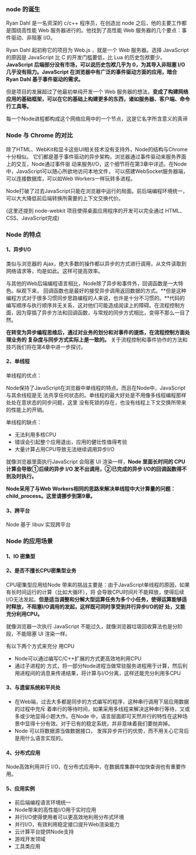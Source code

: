 ### node 的诞生

Ryan Dahl 是一名资深的 c/c++ 程序员，在创造出 node 之后，他的主要工作都是围绕高性能 Web 服务器进行的。他找到了高性能 Web 服务器的几个要点：事件驱动、非阻塞 I/O。

Ryan Dahl 起初称它的项目为 Web.js ，就是一个 Web 服务器。选择 JavaScript 的原因是 JavaScript 比 C 的开发门槛要低，比 Lua 的历史包袱要少。**JavaScript 后端部分没有市场，可以说历史包袱几乎为 0，为其导入非阻塞 I/O 几乎没有阻力。JavaScript 在浏览器中有广泛的事件驱动方面的应用，暗合 Ryan Dahl 基于事件驱动的需求。**

但是项目的发展超过了他最初单纯开发一个 Web 服务器的想法，**变成了构建网络应用的基础框架，可以在它的基础上构建更多的东西，诸如服务器、客户端、命令行工具等。**

每一个Node进程都构成这个网络应用中的一个节点，这是它名字所含意义的真谛

### Node 与 Chrome 的对比

除了HTML、WebKit和显卡这些UI相关技术没有支持外，Node的结构与Chrome十分相似。 它们都是基于事件驱动的异步架构，浏览器通过事件驱动来服务界面上的交互，Node通过事件驱 动来服务I/O，这个细节将在第3章中详述。在Node中，JavaScript可以随心所欲地访问本地文件， 可以搭建WebSocket服务器端，可以连接数据库，可以如Web Workers一样玩转多进程。

Node打破了过去JavaScript只能在浏览器中运行的局面。前后端编程环境统一，可以大大降低前后端转换所需要的上下文交换代价。

(这里还提到 node-webkit 项目使得桌面应用程序的开发可以完全通过 HTML、CSS、JavaScript完成)

###  Node 的特点

#### 1、异步I/O

类似与浏览器的 Ajax，绝大多数的操作都以异步的方式进行调用，从文件读取到网络请求等，均是如此。这样可提高效率。

与其他的Web后端编程语言相比，Node除了异步和事件外，回调函数是一大特色。纵观下来， 回调函数也是最好的接受异步调用返回数据的方式。**但是这种编程方式对于很多习惯同步思路编程的人来说，也许是十分不习惯的。**代码的编写顺序与执行顺序并无关系，这对他们可能造成阅读上的障碍。在流程控制方面，因为穿插了异步方法和回调函数，与常规的同步方式相比，变得不那么一目了然。

**在转变为异步编程思维后，通过对业务的划分和对事件的提炼，在流程控制方面处理业务的 复杂度与同步方式实际上是一致的。** 关于流程控制和事件协作的方法和技巧我们将在第4章中进一步探讨。

#### 2、单线程

单线程的优点：

Node保持了JavaScript在浏览器中单线程的特点。而且在Node中，JavaScript与其余线程是无 法共享任何状态的。单线程的最大好处是不用像多线程编程那样处处在意状态的同步问题，这里 没有死锁的存在，也没有线程上下文交换所带来的性能上的开销。

单线程的缺点：

- 无法利用多核CPU
- 错误会引起整个应用退出，应用的健壮性值得考验
- 大量计算占用CPU导致无法继续调用异步I/O

就像浏览器里面执行JavaScript 会阻塞 UI 渲染一样，**Node 里面长时间的 CPU 计算会导致①后续的异步 I/O 发不出调用，②已完成的异步 I/O的回调函数得不到及时执行。**

**Node采用了与Web Workers相同的思路来解决单线程中大计算量的问题：child_process。这里请挪步到第9章。**

#### 3、跨平台

Node 基于 libuv 实现跨平台

###  Node 的应用场景

#### 1、IO 密集型

#### 2、是否不擅长CPU密集型业务

CPU密集型应用给Node 带来的挑战主要是：由于JavaScript单线程的原因，如果有长时间运行的计算（比如大循环），将 会导致CPU时间片不能释放，使得后续I/O无法发起。**但是适当调整和分解大型运算任务为多个小任务，使得运算能够适时释放，不阻塞I/O调用的发起，这样既可同时享受到并行异步I/O的好 处，又能充分利用CPU。**

就像浏览器一次执行 JavaScript 不能过久，就像浏览器垃圾回收算法也是分阶段，不能阻塞 UI 渲染一样。

有以下两个方式来充分 用CPU

- Node可以通过编写C/C++扩展的方式更高效地利用CPU
- 通过子进程的 方式，将一部分Node进程当做常驻服务进程用于计算，然后利用进程间的消息来传递结果，将计算与I/O分离，这样还能充分利用多CPU

#### 3、与遗留系统和平共处

- 在Web端，过去大多都是同步的方式编写的程序，这种串行调用下层应用数据的过程中充斥 着串行的等待时间，如果采用多线程来解决这种串行等待，又或多或少地显得小题大作。在Node 中，语言层面即可天然并行的特性在这种场景中显得十分有效。对于已有的稳定系统，并非意味着我们要抛弃掉。
- Node 可以将数据源当做数据接口， 发挥异步并行的优势，而不用关心它背后是用什么语言实现的。

#### 4、分布式应用

Node高效利用并行 I/O，在分布式应用中，在数据库集群中加快查询也有重要作用。

#### 5、应用实例

- 前后端编程语言环境统一
- Node带来的高性能I/O用于实时应用
- 并行I/O使得使用者可以更高效地利用分布式环境
- 并行I/O，有效利用稳定接口提升Web渲染能力
- 云计算平台提供Node支持
- 游戏开发领域
- 工具类应用